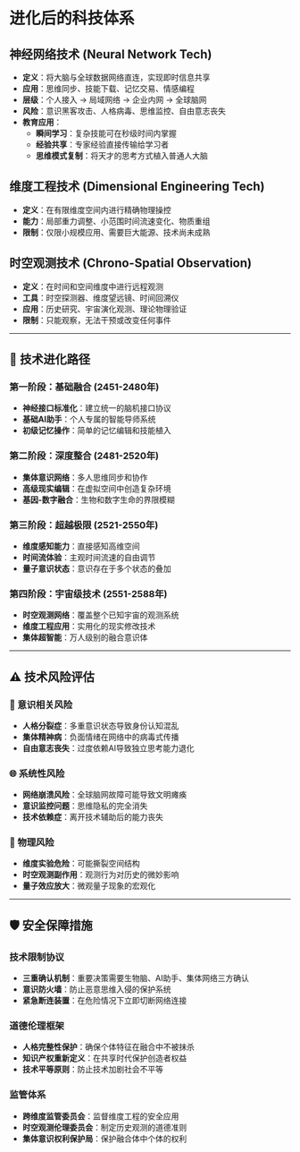 # 进化后的科技体系

## 神经网络技术 (Neural Network Tech)
- **定义**：将大脑与全球数据网络直连，实现即时信息共享
- **应用**：思维同步、技能下载、记忆交易、情感编程
- **层级**：个人接入 → 局域网络 → 企业内网 → 全球脑网
- **风险**：意识黑客攻击、人格病毒、思维监控、自由意志丧失
- **教育应用**：
  - **瞬间学习**：复杂技能可在秒级时间内掌握
  - **经验共享**：专家经验直接传输给学习者
  - **思维模式复制**：将天才的思考方式植入普通人大脑

## 维度工程技术 (Dimensional Engineering Tech)
- **定义**：在有限维度空间内进行精确物理操控
- **能力**：局部重力调整、小范围时间流速变化、物质重组
- **限制**：仅限小规模应用、需要巨大能源、技术尚未成熟

## 时空观测技术 (Chrono-Spatial Observation)
- **定义**：在时间和空间维度中进行远程观测
- **工具**：时空探测器、维度望远镜、时间回溯仪
- **应用**：历史研究、宇宙演化观测、理论物理验证
- **限制**：只能观察，无法干预或改变任何事件

---

## 🧬 技术进化路径

### 第一阶段：基础融合 (2451-2480年)
- **神经接口标准化**：建立统一的脑机接口协议
- **基础AI助手**：个人专属的智能导师系统
- **初级记忆操作**：简单的记忆编辑和技能植入

### 第二阶段：深度整合 (2481-2520年)
- **集体意识网络**：多人思维同步和协作
- **高级现实编辑**：在虚拟空间中创造复杂环境
- **基因-数字融合**：生物和数字生命的界限模糊

### 第三阶段：超越极限 (2521-2550年)
- **维度感知能力**：直接感知高维空间
- **时间流体验**：主观时间流速的自由调节
- **量子意识状态**：意识存在于多个状态的叠加

### 第四阶段：宇宙级技术 (2551-2588年)
- **时空观测网络**：覆盖整个已知宇宙的观测系统
- **维度工程应用**：实用化的现实修改技术
- **集体超智能**：万人级别的融合意识体

---

## ⚠️ 技术风险评估

### 🧠 意识相关风险
- **人格分裂症**：多重意识状态导致身份认知混乱
- **集体精神病**：负面情绪在网络中的病毒式传播
- **自由意志丧失**：过度依赖AI导致独立思考能力退化

### 🌐 系统性风险
- **网络崩溃风险**：全球脑网故障可能导致文明瘫痪
- **意识监控问题**：思维隐私的完全消失
- **技术依赖症**：离开技术辅助后的能力丧失

### 🔬 物理风险
- **维度实验危险**：可能撕裂空间结构
- **时空观测副作用**：观测行为对历史的微妙影响
- **量子效应放大**：微观量子现象的宏观化

---

## 🛡️ 安全保障措施

### 技术限制协议
- **三重确认机制**：重要决策需要生物脑、AI助手、集体网络三方确认
- **意识防火墙**：防止恶意思维入侵的保护系统
- **紧急断连装置**：在危险情况下立即切断网络连接

### 道德伦理框架
- **人格完整性保护**：确保个体特征在融合中不被抹杀
- **知识产权重新定义**：在共享时代保护创造者权益
- **技术平等原则**：防止技术加剧社会不平等

### 监管体系
- **跨维度监管委员会**：监督维度工程的安全应用
- **时空观测伦理委员会**：制定历史观测的道德准则
- **集体意识权利保护局**：保护融合体中个体的权利 